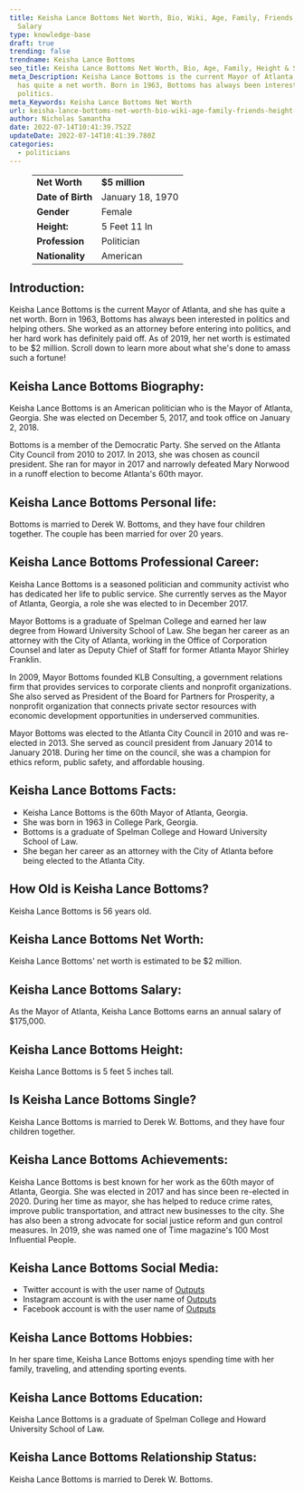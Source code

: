```yaml
---
title: Keisha Lance Bottoms Net Worth, Bio, Wiki, Age, Family, Friends, Height &
  Salary
type: knowledge-base
draft: true
trending: false
trendname: Keisha Lance Bottoms
seo_title: Keisha Lance Bottoms Net Worth, Bio, Age, Family, Height & Salary - WorthKnow
meta_Description: Keisha Lance Bottoms is the current Mayor of Atlanta, and she
  has quite a net worth. Born in 1963, Bottoms has always been interested in
  politics.
meta_Keywords: Keisha Lance Bottoms Net Worth
url: keisha-lance-bottoms-net-worth-bio-wiki-age-family-friends-height-salary
author: Nicholas Samantha
date: 2022-07-14T10:41:39.752Z
updateDate: 2022-07-14T10:41:39.780Z
categories:
  - politicians
---
```

<figure class="wp-block-table is-style-stripes">
  <table>
    <tbody>
      <tr>
        <td>
          <strong>Net Worth</strong>
        </td>
        <td>
          <strong>$5 million</strong>
        </td>
      </tr>
      <tr>
        <td>
          <strong>Date of Birth</strong>
        </td>
        <td>January 18, 1970</td>
      </tr>
      <tr>
        <td>
          <strong>Gender</strong>
        </td>
        <td>Female</td>
      </tr>
      <tr>
        <td>
          <strong>Height:</strong>
        </td>
        <td>5 Feet 11 In</td>
      </tr>
      <tr>
        <td>
          <strong>Profession</strong>
        </td>
        <td>Politician</td>
      </tr>
      <tr>
        <td>
          <strong>Nationality</strong>
        </td>
        <td>American</td>
      </tr>
    </tbody>
  </table>
</figure>

## **Introduction:**

Keisha Lance Bottoms is the current Mayor of Atlanta, and she has quite a net worth. Born in 1963, Bottoms has always been interested in politics and helping others. She worked as an attorney before entering into politics, and her hard work has definitely paid off. As of 2019, her net worth is estimated to be $2 million. Scroll down to learn more about what she's done to amass such a fortune!

## **Keisha Lance Bottoms Biography:**

Keisha Lance Bottoms is an American politician who is the Mayor of Atlanta, Georgia. She was elected on December 5, 2017, and took office on January 2, 2018.

Bottoms is a member of the Democratic Party. She served on the Atlanta City Council from 2010 to 2017. In 2013, she was chosen as council president. She ran for mayor in 2017 and narrowly defeated Mary Norwood in a runoff election to become Atlanta's 60th mayor.

## **Keisha Lance Bottoms Personal life:**

Bottoms is married to Derek W. Bottoms, and they have four children together. The couple has been married for over 20 years.

## **Keisha Lance Bottoms Professional Career:**

Keisha Lance Bottoms is a seasoned politician and community activist who has dedicated her life to public service. She currently serves as the Mayor of Atlanta, Georgia, a role she was elected to in December 2017.

Mayor Bottoms is a graduate of Spelman College and earned her law degree from Howard University School of Law. She began her career as an attorney with the City of Atlanta, working in the Office of Corporation Counsel and later as Deputy Chief of Staff for former Atlanta Mayor Shirley Franklin.

In 2009, Mayor Bottoms founded KLB Consulting, a government relations firm that provides services to corporate clients and nonprofit organizations. She also served as President of the Board for Partners for Prosperity, a nonprofit organization that connects private sector resources with economic development opportunities in underserved communities.

Mayor Bottoms was elected to the Atlanta City Council in 2010 and was re-elected in 2013. She served as council president from January 2014 to January 2018. During her time on the council, she was a champion for ethics reform, public safety, and affordable housing.

## **Keisha Lance Bottoms Facts:** 

* Keisha Lance Bottoms is the 60th Mayor of Atlanta, Georgia.
* She was born in 1963 in College Park, Georgia.
* Bottoms is a graduate of Spelman College and Howard University School of Law.
* She began her career as an attorney with the City of Atlanta before being elected to the Atlanta City.

## **How Old is Keisha Lance Bottoms?**

Keisha Lance Bottoms is 56 years old.

## **Keisha Lance Bottoms Net Worth:**

Keisha Lance Bottoms' net worth is estimated to be $2 million.

## **Keisha Lance Bottoms Salary:**

As the Mayor of Atlanta, Keisha Lance Bottoms earns an annual salary of $175,000.

## **Keisha Lance Bottoms Height:**

Keisha Lance Bottoms is 5 feet 5 inches tall.

## **Is Keisha Lance Bottoms Single?** 

Keisha Lance Bottoms is married to Derek W. Bottoms, and they have four children together.

## **Keisha Lance Bottoms Achievements:**

Keisha Lance Bottoms is best known for her work as the 60th mayor of Atlanta, Georgia. She was elected in 2017 and has since been re-elected in 2020. During her time as mayor, she has helped to reduce crime rates, improve public transportation, and attract new businesses to the city. She has also been a strong advocate for social justice reform and gun control measures. In 2019, she was named one of Time magazine's 100 Most Influential People.

## **Keisha Lance Bottoms Social Media:**

* Twitter account is with the user name of <a href="https://bbquing.com" target="_blank" rel="nofollow" rel="noopener">Outputs</a>
* Instagram account is with the user name of <a href="https://bbquing.com" target="_blank" rel="nofollow" rel="noopener">Outputs</a>
* Facebook account is with the user name of <a href="https://bbquing.com" target="_blank" rel="nofollow" rel="noopener">Outputs</a>

## **Keisha Lance Bottoms Hobbies:**

In her spare time, Keisha Lance Bottoms enjoys spending time with her family, traveling, and attending sporting events.

## **Keisha Lance Bottoms Education:**

Keisha Lance Bottoms is a graduate of Spelman College and Howard University School of Law.

## **Keisha Lance Bottoms Relationship Status:**

Keisha Lance Bottoms is married to Derek W. Bottoms.
